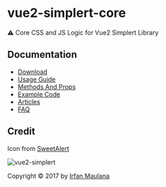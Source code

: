 # vue2-simplert-core
:warning: Core CSS and JS Logic for Vue2 Simplert Library

## Documentation

- [Download](https://mazipan.gitbooks.io/vue2-simplert/download.html)
- [Usage Guide](https://mazipan.gitbooks.io/vue2-simplert/usage.html)
- [Methods And Props](https://mazipan.gitbooks.io/vue2-simplert/method-and-props.html)
- [Example Code](https://mazipan.gitbooks.io/vue2-simplert/example.html)
- [Articles](https://mazipan.gitbooks.io/vue2-simplert/articles.html)
- [FAQ](https://mazipan.gitbooks.io/vue2-simplert/faq.html)

## Credit

Icon from [SweetAlert](https://github.com/t4t5/sweetalert)

![vue2-simplert](https://mazipan.github.io/vue2-simplert/images/vue2-simplert-logo.png)

Copyright © 2017 by [Irfan Maulana](https://github.com/mazipan/)
